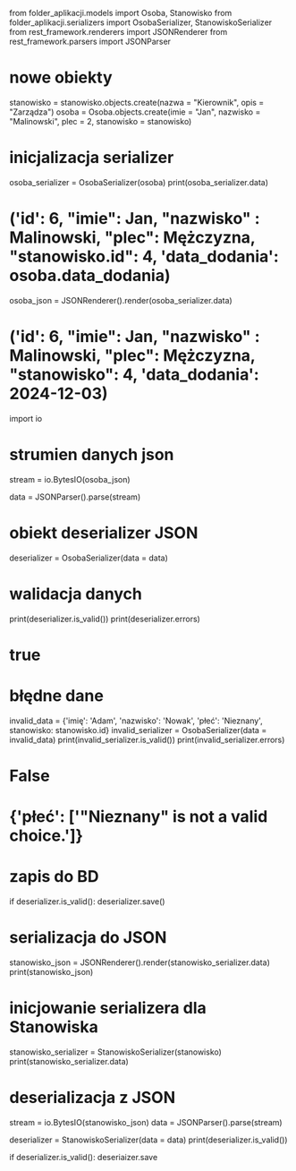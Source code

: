 from folder_aplikacji.models import Osoba, Stanowisko
from folder_aplikacji.serializers import OsobaSerializer, StanowiskoSerializer
from rest_framework.renderers import JSONRenderer
from rest_framework.parsers import JSONParser

# nowe obiekty

stanowisko = stanowisko.objects.create(nazwa = "Kierownik", opis = "Zarządza")
osoba = Osoba.objects.create(imie = "Jan", nazwisko = "Malinowski", plec = 2, stanowisko = stanowisko)

# inicjalizacja serializer
osoba_serializer = OsobaSerializer(osoba)
print(osoba_serializer.data)

# ('id': 6, "imie": Jan, "nazwisko" : Malinowski, "plec": Mężczyzna, "stanowisko.id": 4, 'data_dodania': osoba.data_dodania)

osoba_json = JSONRenderer().render(osoba_serializer.data)

# ('id': 6, "imie": Jan, "nazwisko" : Malinowski, "plec": Mężczyzna, "stanowisko": 4, 'data_dodania': 2024-12-03)

import io
# strumien danych json
stream = io.BytesIO(osoba_json)

data = JSONParser().parse(stream)

# obiekt deserializer JSON
deserializer = OsobaSerializer(data = data)

# walidacja danych
print(deserializer.is_valid())
print(deserializer.errors)

# true

# błędne dane
invalid_data = {'imię': 'Adam', 'nazwisko': 'Nowak', 'płeć': 'Nieznany', stanowisko: stanowisko.id}
invalid_serializer = OsobaSerializer(data = invalid_data)
print(invalid_serializer.is_valid())
print(invalid_serializer.errors)

# False
# {'płeć': ['"Nieznany" is not a valid choice.']}

# zapis do BD
if deserializer.is_valid():
    deserializer.save()

# serializacja do JSON 
stanowisko_json = JSONRenderer().render(stanowisko_serializer.data) 
print(stanowisko_json)

# inicjowanie serializera dla Stanowiska
stanowisko_serializer = StanowiskoSerializer(stanowisko)
print(stanowisko_serializer.data)

# deserializacja z JSON 
stream = io.BytesIO(stanowisko_json) 
data = JSONParser().parse(stream) 

deserializer = StanowiskoSerializer(data = data) 
print(deserializer.is_valid()) 

if deserializer.is_valid():
   deseriaizer.save